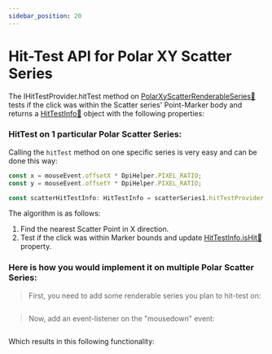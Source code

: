```yaml
---
sidebar_position: 20
---
```


# Hit-Test API for Polar XY Scatter Series

The IHitTestProvider.hitTest method on [PolarXyScatterRenderableSeries:blue_book:](https://www.scichart.com/documentation/js/v4/typedoc/classes/polarxyscatterrenderableseries.html) tests if the click was within the Scatter series' Point-Marker body and returns a [HitTestInfo:blue_book:](https://www.scichart.com/documentation/js/v4/typedoc/classes/hittestinfo.html) object with the following properties:

### HitTest on 1 particular Polar Scatter Series:

Calling the `hitTest` method on one specific series is very easy and can be done this way:

```ts {4} showLineNumbers
const x = mouseEvent.offsetX * DpiHelper.PIXEL_RATIO;
const y = mouseEvent.offsetY * DpiHelper.PIXEL_RATIO;

const scatterHitTestInfo: HitTestInfo = scatterSeries1.hitTestProvider.hitTest(x, y);
```

The algorithm is as follows:

1. Find the nearest Scatter Point in X direction.
2. Test if the click was within Marker bounds and update [HitTestInfo.isHit:blue_book:](https://www.scichart.com/documentation/js/v4/typedoc/classes/hittestinfo.html#isHit) property.


### Here is how you would implement it on multiple Polar Scatter Series:

> First, you need to add some renderable series you plan to hit-test on:

```ts {2,8,15,21} showLineNumbers file=./Basic/demo.ts start=#region_A_start end=#region_A_end
```

> Now, add an event-listener on the "mousedown" event:

```ts {29,37,43} showLineNumbers file=./Basic/demo.ts start=#region_B_start end=#region_B_end
```

Which results in this following functionality:

<LiveDocSnippet name="./Basic/demo" />
